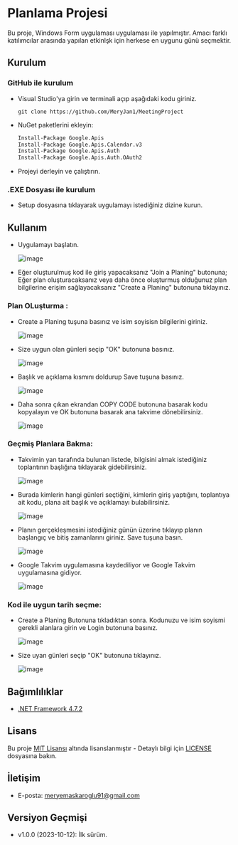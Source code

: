 # Planlama Projesi

Bu proje, Windows Form uygulaması uygulaması ile yapılmıştır. Amacı farklı katılımcılar arasında yapılan etkinlşk için herkese en uygunu günü seçmektir.


## Kurulum

### GitHub ile kurulum

- Visual Studio'ya girin ve terminali açıp aşağıdaki kodu giriniz.
  
  ```Terminal
  git clone https://github.com/MeryJan1/MeetingProject
    ```
  
- NuGet paketlerini ekleyin:
  
  ```bash
  Install-Package Google.Apis
  Install-Package Google.Apis.Calendar.v3
  Install-Package Google.Apis.Auth
  Install-Package Google.Apis.Auth.OAuth2
    ```  
- Projeyi derleyin ve çalıştırın.

### .EXE Dosyası ile kurulum

- Setup dosyasına tıklayarak uygulamayı istediğiniz dizine kurun.


## Kullanım

- Uygulamayı başlatın.
  
  ![image](https://github.com/MeryJan1/MeetingProject/assets/125815842/4c3a4ea7-bfff-4cd6-a2ee-da7219cfceec)

- Eğer oluşturulmuş kod ile giriş yapacaksanız "Join a Planing" butonuna; Eğer plan oluşturacaksanız veya daha önce oluşturmuş olduğunuz plan bilgilerine erişim sağlayacaksanız "Create a Planing" butonuna tıklayınız.
 
### Plan OLuşturma :

- Create a Planing tuşuna basınız ve isim soyisisn bilgilerini giriniz.
  
  ![image](https://github.com/MeryJan1/MeetingProject/assets/125815842/edb242c7-c8eb-456f-b1ad-8a86c0f7c9e3)

- Size uygun olan günleri seçip "OK" butonuna basınız.
  
  ![image](https://github.com/MeryJan1/MeetingProject/assets/125815842/33d9490e-1726-46f0-ae8b-a28eb42fbd18)

- Başlık ve açıklama kısmını doldurup Save tuşuna basınız.
  
  ![image](https://github.com/MeryJan1/MeetingProject/assets/125815842/dc4c2f71-9200-4602-a20e-f527ff0dcfb6)

- Daha sonra çıkan ekrandan COPY CODE butonuna basarak kodu kopyalayın ve OK butonuna basarak ana takvime dönebilirsiniz.
  
  ![image](https://github.com/MeryJan1/MeetingProject/assets/125815842/fff01bb5-9eb5-4798-8d06-0362d0a7c6ff)

### Geçmiş Planlara Bakma:

- Takvimin yan tarafında bulunan listede, bilgisini almak istediğiniz toplantının başlığına tıklayarak gidebilirsiniz.
  
  ![image](https://github.com/MeryJan1/MeetingProject/assets/125815842/268125b9-3a54-464f-b59b-b833c26c0944)

- Burada kimlerin hangi günleri seçtiğini, kimlerin giriş yaptığını, toplantıya ait kodu, plana ait başlık ve açıklamayı bulabilirsiniz.
  
  ![image](https://github.com/MeryJan1/MeetingProject/assets/125815842/0407fc17-ffda-4729-85da-cc26af0a9101)

- Planın gerçekleşmesini istediğiniz günün üzerine tıklayıp planın başlangıç ve bitiş zamanlarını giriniz. Save tuşuna basın.
  
  ![image](https://github.com/MeryJan1/MeetingProject/assets/125815842/8f1679b5-3e7e-48a4-80c4-1078c5447988)

- Google Takvim uygulamasına kaydediliyor ve Google Takvim uygulamasına gidiyor.

  ![image](https://github.com/MeryJan1/MeetingProject/assets/125815842/0ddcfb1a-4ab0-4e2a-8f1e-aedfdf7828b7)

### Kod ile uygun tarih seçme:

- Create a Planing Butonuna tıkladıktan sonra. Kodunuzu ve isim soyismi gerekli alanlara girin ve Login butonuna basınız.
  
  ![image](https://github.com/MeryJan1/MeetingProject/assets/125815842/7ac4dcad-d5ec-408f-90c6-5cf29f53f6f9)

- Size uyan günleri seçip "OK" butonuna tıklayınız.
  
  ![image](https://github.com/MeryJan1/MeetingProject/assets/125815842/0371ecd5-7a70-4638-b0a1-935e60b54e2c)


## Bağımlılıklar

- [.NET Framework 4.7.2](https://dotnet.microsoft.com/download/dotnet-framework/net472)
  
  
## Lisans

Bu proje [MIT Lisansı](LICENSE) altında lisanslanmıştır - Detaylı bilgi için [LICENSE](LICENSE) dosyasına bakın.


## İletişim

- E-posta: [meryemaskaroglu91@gmail.com](mailto:meryemaskaroglu91@gmail.com)


## Versiyon Geçmişi

- v1.0.0 (2023-10-12): İlk sürüm.

